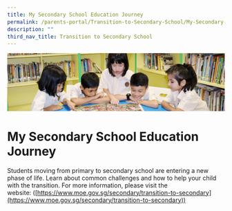 ```yaml
---
title: My Secondary School Education Journey
permalink: /parents-portal/Transition-to-Secondary-School/My-Secondary-School-Education-Journey/
description: ""
third_nav_title: Transition to Secondary School
---
```

![](/images/banner.gif)

My Secondary School Education Journey
=====================================

Students moving from primary to secondary school are entering a new phase of life. Learn about common challenges and how to help your child with the transition. For more information, please visit the website: ([https://www.moe.gov.sg/secondary/transition-to-secondary](https://www.moe.gov.sg/secondary/transition-to-secondary))